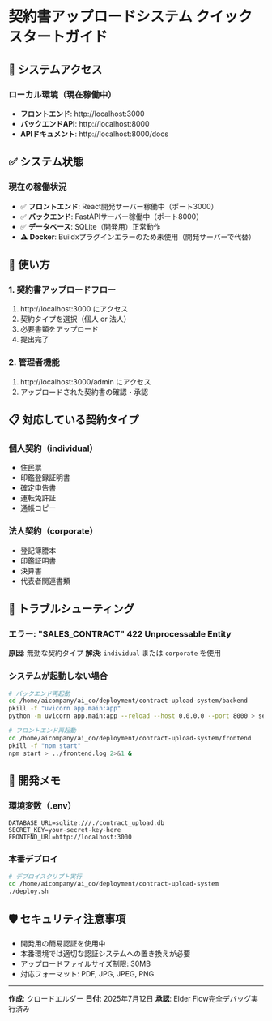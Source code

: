 # 契約書アップロードシステム クイックスタートガイド

## 🚀 システムアクセス

### ローカル環境（現在稼働中）
- **フロントエンド**: http://localhost:3000
- **バックエンドAPI**: http://localhost:8000
- **APIドキュメント**: http://localhost:8000/docs

## ✅ システム状態

### 現在の稼働状況
- ✅ **フロントエンド**: React開発サーバー稼働中（ポート3000）
- ✅ **バックエンド**: FastAPIサーバー稼働中（ポート8000）
- ✅ **データベース**: SQLite（開発用）正常動作
- ⚠️ **Docker**: Buildxプラグインエラーのため未使用（開発サーバーで代替）

## 🎯 使い方

### 1. 契約書アップロードフロー
1. http://localhost:3000 にアクセス
2. 契約タイプを選択（個人 or 法人）
3. 必要書類をアップロード
4. 提出完了

### 2. 管理者機能
1. http://localhost:3000/admin にアクセス
2. アップロードされた契約書の確認・承認

## 📋 対応している契約タイプ

### 個人契約（individual）
- 住民票
- 印鑑登録証明書
- 確定申告書
- 運転免許証
- 通帳コピー

### 法人契約（corporate）
- 登記簿謄本
- 印鑑証明書
- 決算書
- 代表者関連書類

## 🔧 トラブルシューティング

### エラー: "SALES_CONTRACT" 422 Unprocessable Entity
**原因**: 無効な契約タイプ
**解決**: `individual` または `corporate` を使用

### システムが起動しない場合
```bash
# バックエンド再起動
cd /home/aicompany/ai_co/deployment/contract-upload-system/backend
pkill -f "uvicorn app.main:app"
python -m uvicorn app.main:app --reload --host 0.0.0.0 --port 8000 > server.log 2>&1 &

# フロントエンド再起動
cd /home/aicompany/ai_co/deployment/contract-upload-system/frontend
pkill -f "npm start"
npm start > ../frontend.log 2>&1 &
```

## 📝 開発メモ

### 環境変数（.env）
```
DATABASE_URL=sqlite:///./contract_upload.db
SECRET_KEY=your-secret-key-here
FRONTEND_URL=http://localhost:3000
```

### 本番デプロイ
```bash
# デプロイスクリプト実行
cd /home/aicompany/ai_co/deployment/contract-upload-system
./deploy.sh
```

## 🛡️ セキュリティ注意事項
- 開発用の簡易認証を使用中
- 本番環境では適切な認証システムへの置き換えが必要
- アップロードファイルサイズ制限: 30MB
- 対応フォーマット: PDF, JPG, JPEG, PNG

---
**作成**: クロードエルダー
**日付**: 2025年7月12日
**承認**: Elder Flow完全デバッグ実行済み
